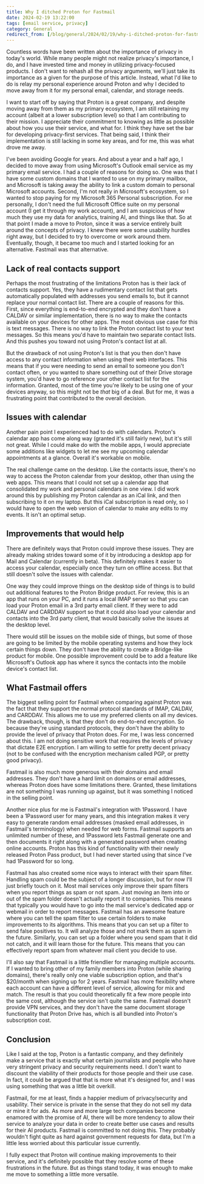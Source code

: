 ```yaml
---
title: Why I ditched Proton for Fastmail
date: 2024-02-19 13:22:00
tags: [email service, privacy]
category: General
redirect_from: [/blog/general/2024/02/19/why-i-ditched-proton-for-fastmail.html, /posts/why-i-ditched-proton-for-fastmail/]
---
```


Countless words have been written about the importance of privacy in today's world. While many people might not realize privacy's importance, I do, and I have invested time and money in utilizing privacy-focused products. I don't want to rehash all the privacy arguments, we'll just take its importance as a given for the purpose of this article. Instead, what I'd like to do is relay my personal experience around Proton and why I decided to move away from it for my personal email, calendar, and storage needs.
<!-- more -->

I want to start off by saying that Proton is a great company, and despite moving away from them as my primary ecosystem, I am still retaining my account (albeit at a lower subscription level) so that I am contributing to their mission. I appreciate their commitment to knowing as little as possible about how you use their service, and what for. I think they have set the bar for developing privacy-first services. That being said, I think their implementation is still lacking in some key areas, and for me, this was what drove me away.

I've been avoiding Google for years. And about a year and a half ago, I decided to move away from using Microsoft's Outlook email service as my primary email service. I had a couple of reasons for doing so. One was that I have some custom domains that I wanted to use on my primary mailbox, and Microsoft is taking away the ability to link a custom domain to personal Microsoft accounts. Second, I'm not really in Microsoft's ecosystem, so I wanted to stop paying for my Microsoft 365 Personal subscription. For me personally, I don't need the full Microsoft Office suite on my personal account (I get it through my work account), and I am suspicious of how much they use my data for analytics, training AI, and things like that. So at that point I made a move to Proton, since it was a service entirely built around the concepts of privacy. I knew there were some usability hurdles right away, but I decided to try to overcome or work around them. Eventually, though, it became too much and I started looking for an alternative. Fastmail was that alternative.

## Lack of real contacts support

Perhaps the most frustrating of the limitations Proton has is their lack of contacts support. Yes, they have a rudimentary contact list that gets automatically populated with addresses you send emails to, but it cannot replace your normal contact list. There are a couple of reasons for this. First, since everything is end-to-end encrypted and they don't have a CALDAV or similar implementation, there is no way to make the contacts available on your devices for other apps. The most obvious use case for this is text messages. There is no way to link the Proton contact list to your text messages. So this means you'd have to maintain two separate contact lists. And this pushes you toward not using Proton's contact list at all.

But the drawback of not using Proton's list is that you then don't have access to any contact information when using their web interfaces. This means that if you were needing to send an email to someone you don't contact often, or you wanted to share something out of their Drive storage system, you'd have to go reference your other contact list for the information. Granted, most of the time you're likely to be using one of your devices anyway, so this might not be _that_ big of a deal. But for me, it was a frustrating point that contributed to the overall decision.

## Issues with calendar

Another pain point I experienced had to do with calendars. Proton's calendar app has come along way (granted it's still fairly new), but it's still not great. While I could make do with the mobile apps, I would appreciate some additions like widgets to let me see my upcoming calendar appointments at a glance. Overall it's workable on mobile.

The real challenge came on the desktop. Like the contacts issue, there's no way to access the Proton calendar from your desktop, other than using the web apps. This means that I could not set up a calendar app that consolidated my work and personal calendars in one view. I did work around this by publishing my Proton calendar as an iCal link, and then subscribing to it on my laptop. But this iCal subscription is read only, so I would have to open the web version of calendar to make any edits to my events. It isn't an optimal setup.

## Improvements that would help

There are definitely ways that Proton could improve these issues. They are already making strides toward some of it by introducing a desktop app for Mail and Calendar (currently in beta). This definitely makes it easier to access your calendar, especially once they turn on offline access. But that still doesn't solve the issues with calendar.

One way they could improve things on the desktop side of things is to build out additional features to the Proton Bridge product. For review, this is an app that runs on your PC, and it runs a local IMAP server so that you can load your Proton email in a 3rd party email client. If they were to add CALDAV and CARDDAV support so that it could also load your calendar and contacts into the 3rd party client, that would basically solve the issues at the desktop level.

There would still be issues on the mobile side of things, but some of those are going to be limited by the mobile operating systems and how they lock certain things down. They don't have the ability to create a Bridge-like product for mobile. One possible improvement could be to add a feature like Microsoft's Outlook app has where it syncs the contacts into the mobile device's contact list.

## What Fastmail offers

The biggest selling point for Fastmail when comparing against Proton was the fact that they support the normal protocol standards of IMAP, CALDAV, and CARDDAV. This allows me to use my preferred clients on all my devices. The drawback, though, is that they don't do end-to-end encryption. So because they're using standard protocols, they don't have the ability to provide the level of privacy that Proton does. For me, I was less concerned about this. I am not doing sensitive work that requires the levels of privacy that dictate E2E encryption. I am willing to settle for pretty decent privacy (not to be confused with the encryption mechanism called PGP, or pretty good privacy).

Fastmail is also much more generous with their domains and email addresses. They don't have a hard limit on domains or email addresses, whereas Proton does have some limitations there. Granted, these limitations are not something I was running up against, but it was something I noticed in the selling point.

Another nice plus for me is Fastmail's integration with 1Password. I have been a 1Password user for many years, and this integration makes it very easy to generate random email addresses (masked email addresses, in Fastmail's terminology) when needed for web forms. Fastmail supports an unlimited number of these, and 1Password lets Fastmail generate one and then documents it right along with a generated password when creating online accounts. Proton has this kind of functionality with their newly released Proton Pass product, but I had never started using that since I've had 1Password for so long.

Fastmail has also created some nice ways to interact with their spam filter. Handling spam could be the subject of a longer discussion, but for now I'll just briefly touch on it. Most mail services only improve their spam filters when you report things as spam or not spam. Just moving an item into or out of the spam folder doesn't actually report it to companies. This means that typically you would have to go into the mail service's dedicated app or webmail in order to report messages. Fastmail has an awesome feature where you can tell the spam filter to use certain folders to make improvements to its algorithms. This means that you can set up a filter to send false positives to. It will analyze those and not mark them as spam in the future. Similarly, you can set up a folder where you send spam that it did not catch, and it will learn those for the future. This means that you can effectively report spam from whatever mail client you decide to use.

I'll also say that Fastmail is a little friendlier for managing multiple accounts. If I wanted to bring other of my family members into Proton (while sharing domains), there's really only one viable subscription option, and that's $20/month when signing up for 2 years. Fastmail has more flexibility where each account can have a different level of service, allowing for mix and match. The result is that you could theoretically fit a few more people into the same cost, although the service isn't quite the same. Fastmail doesn't provide VPN services, and they don't have the same document storage functionality that Proton Drive has, which is all bundled into Proton's subscription cost.

## Conclusion

Like I said at the top, Proton is a fantastic company, and they definitely make a service that is exactly what certain journalists and people who have very stringent privacy and security requirements need. I don't want to discount the viability of their products for those people and their use case. In fact, it could be argued that that is more what it's designed for, and I was using something that was a little bit overkill.

Fastmail, for me at least, finds a happier medium of privacy/security and usability. Their service is private in the sense that they do not sell my data or mine it for ads. As more and more large tech companies become enamored with the promise of AI, there will be more tendency to allow their service to analyze your data in order to create better use cases and results for their AI products. Fastmail is committed to not doing this. They probably wouldn't fight quite as hard against government requests for data, but I'm a little less worried about this particular issue currently.

I fully expect that Proton will continue making improvements to their service, and it's definitely possible that they resolve some of these frustrations in the future. But as things stand today, it was enough to make me move to something a little more versatile.

